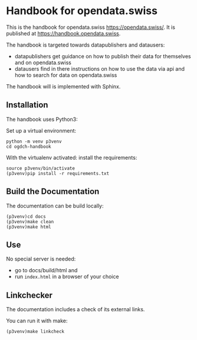 # Handbook for opendata.swiss

This is the handbook for opendata.swiss https://opendata.swiss/.
It is published at https://handbook.opendata.swiss.

The handbook is targeted towards datapublishers and datausers: 

- datapublishers get guidance on how to publish their data for themselves
  and on opendata.swiss
- datausers find in there instructions on how to use the data via api and 
  how to search for data on opendata.swiss

The handbook will is implemented with Sphinx.

## Installation

The handbook uses Python3:

Set up a virtual environment:

```
python -m venv p3venv 
cd ogdch-handbook
``` 

With the virtualenv activated: install the requirements:

```
source p3venv/bin/activate
(p3venv)pip install -r requirements.txt 
```

## Build the Documentation

The documentation can be build locally:

```
(p3venv)cd docs
(p3venv)make clean
(p3venv)make html
```

## Use

No special server is needed: 

- go to docs/build/html and 
- run `index.html` in a browser of your choice

## Linkchecker

The documentation includes a check of its external links.

You can run it with make:

```
(p3venv)make linkcheck
``` 
